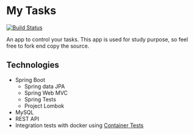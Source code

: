 # My Tasks

[![Build Status](https://travis-ci.org/felipearomani/my-tasks.svg?branch=master)](https://travis-ci.org/felipearomani/my-tasks)

An app to control your tasks. This app is used for study purpose, so feel free to fork end copy the source.

## Technologies
- Spring Boot
    - Spring data JPA
    - Spring Web MVC
    - Spring Tests
    - Project Lombok
- MySQL
- REST API
- Integration tests with docker using [Container Tests](https://www.testcontainers.org/)
 
